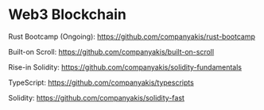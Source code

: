 # Web3 Blockchain

Rust Bootcamp (Ongoing):
https://github.com/companyakis/rust-bootcamp

Built-on Scroll:
https://github.com/companyakis/built-on-scroll

Rise-in Solidity:
https://github.com/companyakis/solidity-fundamentals

TypeScript:
https://github.com/companyakis/typescripts

Solidity:
https://github.com/companyakis/solidity-fast

